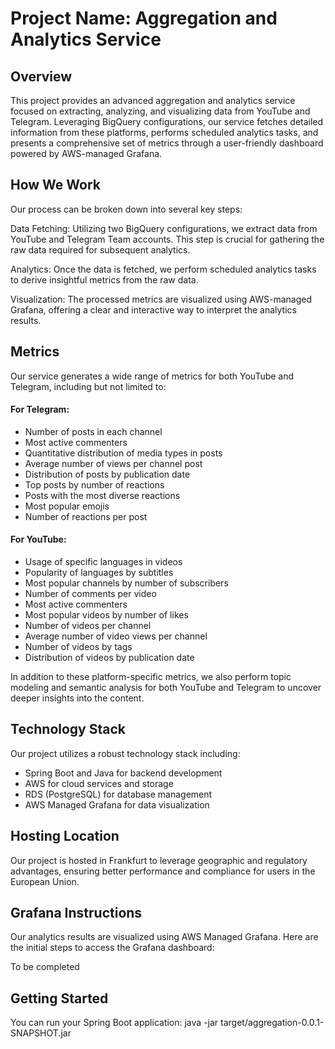 # Project Name: Aggregation and Analytics Service
## Overview
This project provides an advanced aggregation and analytics service focused on extracting, analyzing, and visualizing data from YouTube and Telegram. Leveraging BigQuery configurations, our service fetches detailed information from these platforms, performs scheduled analytics tasks, and presents a comprehensive set of metrics through a user-friendly dashboard powered by AWS-managed Grafana.

## How We Work
Our process can be broken down into several key steps:

Data Fetching: Utilizing two BigQuery configurations, we extract data from YouTube and Telegram Team accounts. This step is crucial for gathering the raw data required for subsequent analytics.

Analytics: Once the data is fetched, we perform scheduled analytics tasks to derive insightful metrics from the raw data.

Visualization: The processed metrics are visualized using AWS-managed Grafana, offering a clear and interactive way to interpret the analytics results.

## Metrics
Our service generates a wide range of metrics for both YouTube and Telegram, including but not limited to:

#### For Telegram:
- Number of posts in each channel
- Most active commenters
- Quantitative distribution of media types in posts
- Average number of views per channel post
- Distribution of posts by publication date
- Top posts by number of reactions
- Posts with the most diverse reactions
- Most popular emojis
- Number of reactions per post
#### For YouTube:
- Usage of specific languages in videos
- Popularity of languages by subtitles
- Most popular channels by number of subscribers
- Number of comments per video
- Most active commenters
- Most popular videos by number of likes
- Number of videos per channel
- Average number of video views per channel
- Number of videos by tags
- Distribution of videos by publication date

In addition to these platform-specific metrics, we also perform topic modeling and semantic analysis for both YouTube and Telegram to uncover deeper insights into the content.

## Technology Stack
Our project utilizes a robust technology stack including:

- Spring Boot and Java for backend development
- AWS for cloud services and storage
- RDS (PostgreSQL) for database management
- AWS Managed Grafana for data visualization

## Hosting Location
Our project is hosted in Frankfurt to leverage geographic and regulatory advantages, ensuring better performance and compliance for users in the European Union.

## Grafana Instructions
Our analytics results are visualized using AWS Managed Grafana. Here are the initial steps to access the Grafana dashboard:

To be completed

## Getting Started
You can run your Spring Boot application: java -jar target/aggregation-0.0.1-SNAPSHOT.jar
